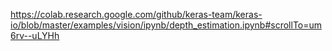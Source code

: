 https://colab.research.google.com/github/keras-team/keras-io/blob/master/examples/vision/ipynb/depth_estimation.ipynb#scrollTo=um6rv--uLYHh